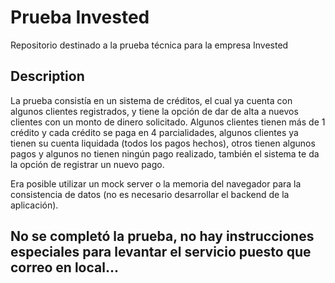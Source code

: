 
# Prueba Invested

Repositorio destinado a la prueba técnica para la empresa Invested

## Description

La prueba consistía en un sistema de créditos, el cual ya cuenta con algunos clientes registrados, y tiene la opción de dar de alta a nuevos clientes con un monto de dinero solicitado. Algunos clientes tienen más de 1 crédito y cada crédito se paga en 4 parcialidades, algunos clientes ya tienen su cuenta liquidada (todos los pagos hechos), otros tienen algunos pagos y algunos no tienen ningún pago realizado, también el sistema te da la opción de registrar un nuevo pago.

Era posible utilizar un mock server o la memoria del navegador para la consistencia de datos (no es necesario desarrollar el backend de la aplicación).

## No se completó la prueba, no hay instrucciones especiales para levantar el servicio puesto que correo en local...
